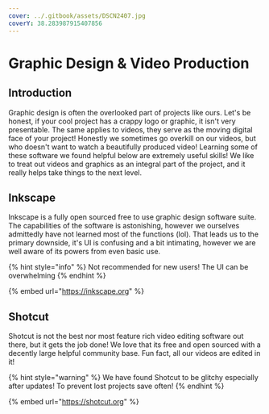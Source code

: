 ```yaml
---
cover: ../.gitbook/assets/DSCN2407.jpg
coverY: 38.283987915407856
---
```


# Graphic Design & Video Production

## Introduction&#x20;

Graphic design is often the overlooked part of projects like ours. Let's be honest, if your cool project has a crappy logo or graphic, it isn't very presentable. The same applies to videos, they serve as the moving digital face of your project! Honestly we sometimes go overkill on our videos, but who doesn't want to watch a beautifully produced video! Learning some of these software we found helpful below are extremely useful skills! We like to treat out videos and graphics as an integral part of the project, and it really helps take things to the next level.

## Inkscape

Inkscape is a fully open sourced free to use graphic design software suite. The capabilities of the software is astonishing, however we ourselves admittedly have not learned most of the functions (lol). That leads us to the primary downside, it's UI is confusing and a bit intimating, however we are well aware of its powers from even basic use.

{% hint style="info" %}
Not recommended for new users! The UI can be overwhelming
{% endhint %}

{% embed url="https://inkscape.org" %}

## Shotcut

Shotcut is not the best nor most feature rich video editing software out there, but it gets the job done! We love that its free and open sourced with a decently large helpful community base. Fun fact, all our videos are edited in it!

{% hint style="warning" %}
We have found Shotcut to be glitchy especially after updates! To prevent lost projects save often!
{% endhint %}

{% embed url="https://shotcut.org" %}
